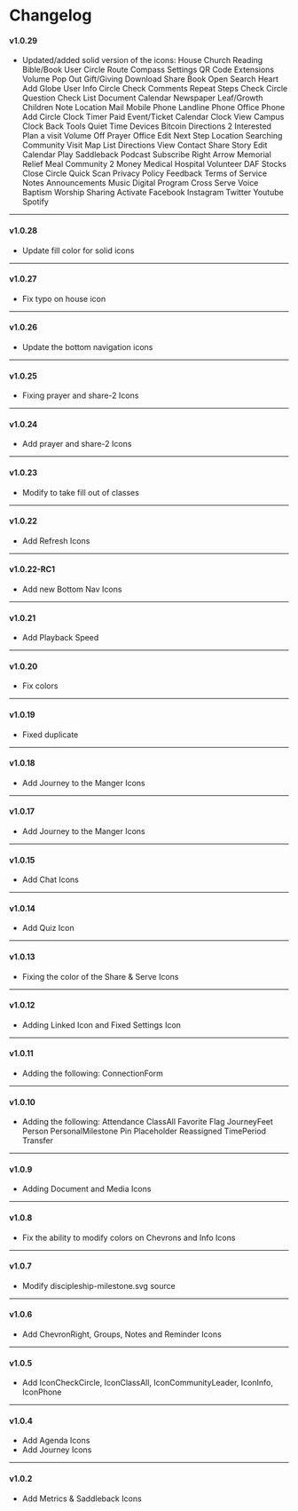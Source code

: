 # Changelog

#### v1.0.29
- Updated/added solid version of the icons:
House
Church
Reading Bible/Book
User Circle
Route
Compass
Settings
QR Code
Extensions
Volume
Pop Out
Gift/Giving
Download
Share
Book Open
Search
Heart
Add
Globe
User
Info Circle
Check
Comments
Repeat
Steps
Check Circle
Question
Check List
Document
Calendar
Newspaper
Leaf/Growth
Children
Note
Location
Mail
Mobile Phone
Landline Phone
Office Phone
Add Circle
Clock
Timer
Paid Event/Ticket
Calendar Clock
View Campus
Clock Back
Tools
Quiet Time
Devices
Bitcoin
Directions 2
Interested
Plan a visit
Volume Off
Prayer
Office
Edit
Next Step
Location Searching
Community
Visit
Map
List
Directions
View
Contact
Share Story
Edit Calendar
Play
Saddleback
Podcast
Subscribe
Right Arrow
Memorial
Relief
Meal
Community 2
Money
Medical
Hospital
Volunteer
DAF
Stocks
Close Circle
Quick Scan
Privacy Policy
Feedback
Terms of Service
Notes
Announcements
Music
Digital Program
Cross
Serve
Voice
Baptism
Worship
Sharing
Activate
Facebook
Instagram
Twitter
Youtube
Spotify
---

#### v1.0.28

- Update fill color for solid icons
---

#### v1.0.27

- Fix typo on house icon
---

#### v1.0.26

- Update the bottom navigation icons
---

#### v1.0.25

- Fixing prayer and share-2 Icons
---

#### v1.0.24

- Add prayer and share-2 Icons
---

#### v1.0.23

- Modify to take fill out of classes
---

#### v1.0.22

- Add Refresh Icons
---

#### v1.0.22-RC1

- Add new Bottom Nav Icons
---

#### v1.0.21

- Add Playback Speed
---

#### v1.0.20

- Fix colors
---

#### v1.0.19

- Fixed duplicate
---

#### v1.0.18

- Add Journey to the Manger Icons
---

#### v1.0.17

- Add Journey to the Manger Icons
---

#### v1.0.15

- Add Chat Icons
---

#### v1.0.14

- Add Quiz Icon
---

#### v1.0.13

- Fixing the color of the Share & Serve Icons
---

#### v1.0.12

- Adding Linked Icon and Fixed Settings Icon
---
#### v1.0.11

- Adding the following:
ConnectionForm
---
#### v1.0.10

- Adding the following:
Attendance
ClassAll
Favorite
Flag
JourneyFeet
Person
PersonalMilestone
Pin
Placeholder
Reassigned
TimePeriod
Transfer

---
#### v1.0.9

- Adding Document and Media Icons

---
#### v1.0.8

- Fix the ability to modify colors on Chevrons and Info Icons

---

#### v1.0.7

- Modify discipleship-milestone.svg source

---

#### v1.0.6

- Add ChevronRight, Groups, Notes and Reminder Icons

---

#### v1.0.5

- Add IconCheckCircle, IconClassAll, IconCommunityLeader, IconInfo, IconPhone

---

#### v1.0.4

- Add Agenda Icons
- Add Journey Icons

---

#### v1.0.2

- Add Metrics & Saddleback Icons
